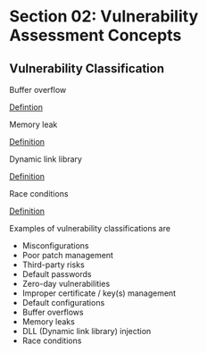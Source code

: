 # Section 02: Vulnerability Assessment Concepts

## Vulnerability Classification

Buffer overflow

[Defintion](../definitions/definitions_B.md#buffer-overflow)

Memory leak

[Definition](../definitions/definitions_M.md#memory-leak)

Dynamic link library

[Definition](../definitions/definitions_D.md#dynamic-link-library)

Race conditions

[Definition](../definitions/definitions_R.md#race-condition)

Examples of vulnerability classifications are
- Misconfigurations
- Poor patch management
- Third-party risks
- Default passwords
- Zero-day vulnerabilities
- Improper certificate / key(s) management
- Default configurations
- Buffer overflows
- Memory leaks
- DLL (Dynamic link library) injection
- Race conditions
